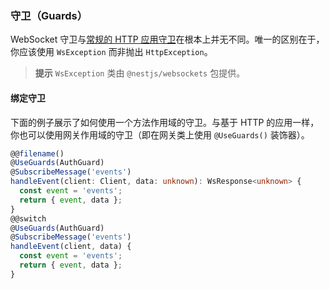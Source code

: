 ### 守卫（Guards）

WebSocket 守卫与[常规的 HTTP 应用守卫](/guards)在根本上并无不同。唯一的区别在于，你应该使用 `WsException` 而非抛出 `HttpException`。

> **提示** `WsException` 类由 `@nestjs/websockets` 包提供。

#### 绑定守卫

下面的例子展示了如何使用一个方法作用域的守卫。与基于 HTTP 的应用一样，你也可以使用网关作用域的守卫（即在网关类上使用 `@UseGuards()` 装饰器）。

```typescript
@@filename()
@UseGuards(AuthGuard)
@SubscribeMessage('events')
handleEvent(client: Client, data: unknown): WsResponse<unknown> {
  const event = 'events';
  return { event, data };
}
@@switch
@UseGuards(AuthGuard)
@SubscribeMessage('events')
handleEvent(client, data) {
  const event = 'events';
  return { event, data };
}
```
